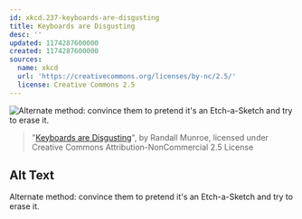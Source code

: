 ```yaml
---
id: xkcd.237-keyboards-are-disgusting
title: Keyboards are Disgusting
desc: ''
updated: 1174287600000
created: 1174287600000
sources:
  name: xkcd
  url: 'https://creativecommons.org/licenses/by-nc/2.5/'
  license: Creative Commons 2.5
---
```

![Alternate method: convince them to pretend it's an Etch-a-Sketch and try to erase it.](https://imgs.xkcd.com/comics/keyboards_are_disgusting.png)
> "[Keyboards are Disgusting](https://xkcd.com/237/)", by Randall Munroe, licensed under Creative Commons Attribution-NonCommercial 2.5 License

## Alt Text
Alternate method: convince them to pretend it's an Etch-a-Sketch and try to erase it.
